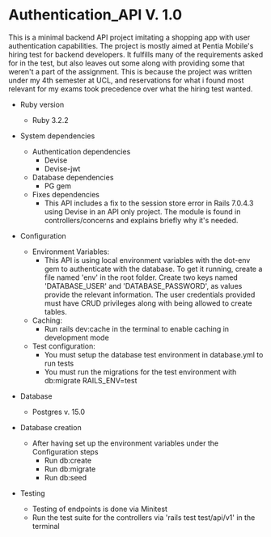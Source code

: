 # Authentication_API V. 1.0
This is a minimal backend API project imitating a shopping app with user authentication capabilities. 
The project is mostly aimed at Pentia Mobile's hiring test for backend developers. It fulfills many of the requirements asked for in the test, but also leaves out some along with providing some that weren't a part of the assignment.
This is because the project was written under my 4th semester at UCL, and reservations for what i found most relevant for my exams took precedence over what the hiring test wanted.

* Ruby version
  * Ruby 3.2.2

* System dependencies
  * Authentication dependencies
    * Devise
    * Devise-jwt
  * Database dependencies
    * PG gem
  * Fixes dependencies
    * This API includes a fix to the session store error in Rails 7.0.4.3 using Devise in an API only project. The module is found in controllers/concerns and explains briefly why it's needed.

* Configuration
  * Environment Variables:
    * This API is using local environment variables with the dot-env gem to authenticate with the database.
      To get it running, create a file named 'env' in the root folder.
      Create two keys named 'DATABASE_USER' and 'DATABASE_PASSWORD', as values provide the relevant information. The user credentials provided must have CRUD privileges along with being allowed to create tables.
  * Caching:
    * Run rails dev:cache in the terminal to enable caching in development mode
  * Test configuration:
    * You must setup the database test environment in database.yml to run tests
    * You must run the migrations for the test environment with db:migrate RAILS_ENV=test

* Database
  * Postgres v. 15.0

* Database creation
  * After having set up the environment variables under the Configuration steps
    * Run db:create
    * Run db:migrate
    * Run db:seed

* Testing
  * Testing of endpoints is done via Minitest
  * Run the test suite for the controllers via 'rails test test/api/v1' in the terminal
